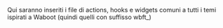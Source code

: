 Qui saranno inseriti i file di actions, hooks e widgets comuni a tutti i temi ispirati a Waboot (quindi quelli con suffisso wbft_)